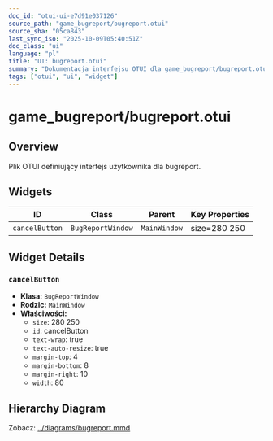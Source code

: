 ```yaml
---
doc_id: "otui-ui-e7d91e037126"
source_path: "game_bugreport/bugreport.otui"
source_sha: "05ca843"
last_sync_iso: "2025-10-09T05:40:51Z"
doc_class: "ui"
language: "pl"
title: "UI: bugreport.otui"
summary: "Dokumentacja interfejsu OTUI dla game_bugreport/bugreport.otui"
tags: ["otui", "ui", "widget"]
---
```


# game_bugreport/bugreport.otui

## Overview

Plik OTUI definiujący interfejs użytkownika dla bugreport.

## Widgets

| ID | Class | Parent | Key Properties |
|----|-------|--------|----------------|
| `cancelButton` | `BugReportWindow` | `MainWindow` | size=280 250 |

## Widget Details

### `cancelButton`

- **Klasa:** `BugReportWindow`
- **Rodzic:** `MainWindow`
- **Właściwości:**
  - `size`: 280 250
  - `id`: cancelButton
  - `text-wrap`: true
  - `text-auto-resize`: true
  - `margin-top`: 4
  - `margin-bottom`: 8
  - `margin-right`: 10
  - `width`: 80

## Hierarchy Diagram

Zobacz: [../diagrams/bugreport.mmd](../diagrams/bugreport.mmd)
